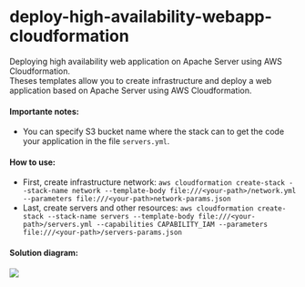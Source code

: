 # deploy-high-availability-webapp-cloudformation
Deploying high availability web application on Apache Server using AWS Cloudformation.
<br/>
Theses templates allow you to create infrastructure and deploy a web application based on Apache Server using AWS Cloudformation.
<br/>
<h4>Importante notes:</h4>
<ul>
  <li>You can specify S3 bucket name where the stack can to get the code your application in the file <code>servers.yml</code>.</li>
</ul>  
<h4>How to use:</h4>
<ul>
  <li>First, create infrastructure network: <code>aws cloudformation create-stack --stack-name network --template-body file:///&#60your-path&#62/network.yml --parameters file:///&#60your-path&#62network-params.json</code></li>
    <li>Last, create servers and other resources: <code>aws cloudformation create-stack --stack-name servers --template-body file:///&#60your-path&#62/servers.yml --capabilities CAPABILITY_IAM --parameters file:///&#60your-path&#62/servers-params.json</code></li>  
 </ul>
<h4>Solution diagram:</h4>
<img src="https://github.com/Waelson/deploy-high-availability-webapp-cloudformation/blob/master/diagram.png">
